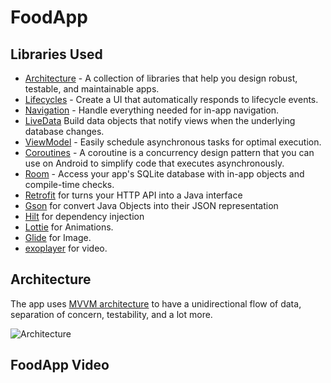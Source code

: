 # FoodApp

Libraries Used
--------------
  * [Architecture][2] - A collection of libraries that help you design robust, testable, and maintainable apps.
  * [Lifecycles][3] - Create a UI that automatically responds to lifecycle events.
  * [Navigation][4] - Handle everything needed for in-app navigation.
  * [LiveData][5] Build data objects that notify views when the underlying database changes.
  * [ViewModel][6] - Easily schedule asynchronous tasks for optimal execution.
  * [Coroutines][7] - A coroutine is a concurrency design pattern that you can use on Android to simplify code that executes asynchronously.
  * [Room][8] - Access your app's SQLite database with in-app objects and compile-time checks.
  * [Retrofit][9] for turns your HTTP API into a Java interface
  * [Gson][10] for convert Java Objects into their JSON representation
  * [Hilt][11] for dependency injection
  * [Lottie][12] for Animations.
  * [Glide][13] for Image.
  * [exoplayer][14] for video.


Architecture
--------------
The app uses [MVVM architecture][15] to have a unidirectional flow of data, separation of concern, testability, and a lot more.

![Architecture](https://developer.android.com/topic/libraries/architecture/images/final-architecture.png)
  
FoodApp Video
--------------

[1]: https://www.balldontlie.io/#introduction
[2]: https://developer.android.com/topic/architecture/intro
[3]: https://developer.android.com/guide/components/activities/activity-lifecycle
[4]: https://developer.android.com/guide/navigation/navigation-getting-started
[5]:https://developer.android.com/topic/libraries/architecture/livedata
[6]: https://developer.android.com/topic/libraries/architecture/viewmodel
[7]: https://developer.android.com/kotlin/coroutines
[8]: https://developer.android.com/training/data-storage/room
[9]: https://square.github.io/retrofit/
[10]: https://github.com/google/gson
[11]: https://developer.android.com/training/dependency-injection/hilt-android
[12]: https://github.com/airbnb/lottie-android
[13]: https://github.com/bumptech/glide
[14]: https://github.com/google/ExoPlayer
[15]:https://developer.android.com/topic/architecture


